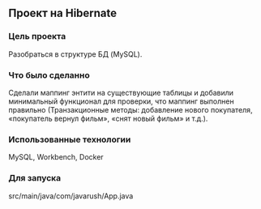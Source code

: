 ## Проект на Hibernate 

### Цель проекта
Разобраться в структуре БД (MySQL).

### Что было сделанно 
Сделали маппинг энтити на существующие таблицы и добавили минимальный функционал для проверки, 
что маппинг выполнен правильно (Транзакционные методы: добавление нового покупателя, 
«покупатель вернул фильм», «снят новый фильм» и т.д.).

### Использованные технологии
MySQL, Workbench, Docker

### Для запуска
src/main/java/com/javarush/App.java